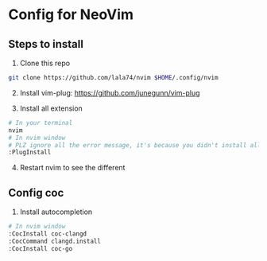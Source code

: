 # Config for NeoVim

## Steps to install

1. Clone this repo

```Bash
git clone https://github.com/lala74/nvim $HOME/.config/nvim
```

2. Install vim-plug: https://github.com/junegunn/vim-plug

3. Install all extension

```bash
# In your terminal
nvim
# In nvim window
# PLZ ignore all the error message, it's because you didn't install all plugins yet !!!!
:PlugInstall
```

4. Restart nvim to see the different

## Config coc

1. Install autocompletion

```bash
# In nvim window
:CocInstall coc-clangd
:CocCommand clangd.install
:CocInstall coc-go
```
